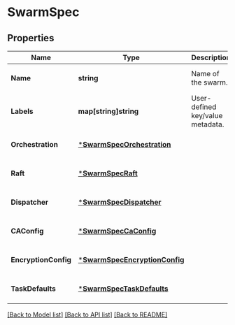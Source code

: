 # SwarmSpec

## Properties
Name | Type | Description | Notes
------------ | ------------- | ------------- | -------------
**Name** | **string** | Name of the swarm. | [optional] [default to null]
**Labels** | **map[string]string** | User-defined key/value metadata. | [optional] [default to null]
**Orchestration** | [***SwarmSpecOrchestration**](SwarmSpec_Orchestration.md) |  | [optional] [default to null]
**Raft** | [***SwarmSpecRaft**](SwarmSpec_Raft.md) |  | [optional] [default to null]
**Dispatcher** | [***SwarmSpecDispatcher**](SwarmSpec_Dispatcher.md) |  | [optional] [default to null]
**CAConfig** | [***SwarmSpecCaConfig**](SwarmSpec_CAConfig.md) |  | [optional] [default to null]
**EncryptionConfig** | [***SwarmSpecEncryptionConfig**](SwarmSpec_EncryptionConfig.md) |  | [optional] [default to null]
**TaskDefaults** | [***SwarmSpecTaskDefaults**](SwarmSpec_TaskDefaults.md) |  | [optional] [default to null]

[[Back to Model list]](../README.md#documentation-for-models) [[Back to API list]](../README.md#documentation-for-api-endpoints) [[Back to README]](../README.md)



